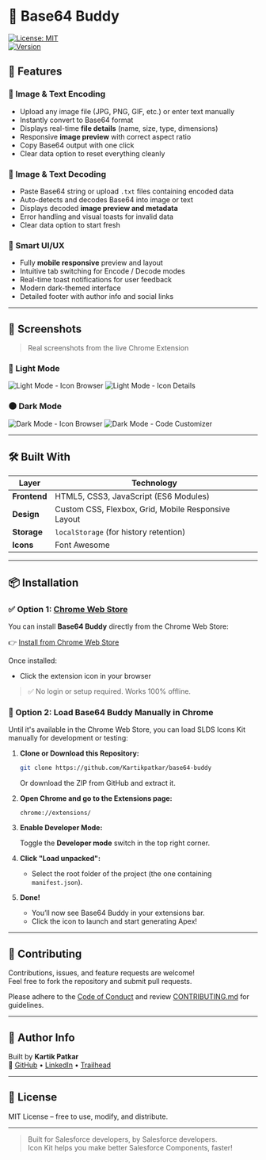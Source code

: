 # 🧩 Base64 Buddy

[![License: MIT](https://img.shields.io/badge/License-MIT-yellow.svg)](https://opensource.org/licenses/MIT)   
[![Version](https://img.shields.io/badge/Version-1.0.0-blue.svg)](https://github.com/Kartikpatkar/base64-buddy)   
<!-- [![Chrome Web Store](https://img.shields.io/chrome-web-store/v/ifliljlnfdnmagdgmomglfoimjcnpinb?label=Chrome%20Web%20Store&logo=google-chrome)](https://chromewebstore.google.com/detail/icons-kit-for-salesforce/pgjeeljfclipedfnlojjchmmilddiaje) -->

<!-- > **Tagline**: *Browse, preview, customize, and copy SLDS icons like a pro.* -->

<!-- ## ✨ Overview

**Icons Kit for Salesforce Developer** is a full-tab Chrome Extension built for Salesforce Admins, Developers, and Architects. It provides a lightning-fast, beautifully designed interface to explore the full SLDS icon set — including Utility, Standard, Action, Custom, and Doctype categories.

No more hunting down SVGs, guessing `icon-name`s, or fiddling with styling. With this tool, you can **instantly preview**, **customize**, and **copy** icons in LWC, Aura, or raw HTML/SVG formats.

--- -->

## 🚀 Features

### 🔹 Image & Text Encoding
- Upload any image file (JPG, PNG, GIF, etc.) or enter text manually  
- Instantly convert to Base64 format  
- Displays real-time **file details** (name, size, type, dimensions)  
- Responsive **image preview** with correct aspect ratio  
- Copy Base64 output with one click  
- Clear data option to reset everything cleanly

### 🔹 Image & Text Decoding
- Paste Base64 string or upload `.txt` files containing encoded data  
- Auto-detects and decodes Base64 into image or text  
- Displays decoded **image preview and metadata**  
- Error handling and visual toasts for invalid data  
- Clear data option to start fresh

### 🔹 Smart UI/UX
- Fully **mobile responsive** preview and layout  
- Intuitive tab switching for Encode / Decode modes  
- Real-time toast notifications for user feedback  
- Modern dark-themed interface  
- Detailed footer with author info and social links

---

## 📸 Screenshots

> Real screenshots from the live Chrome Extension

### 🔷 Light Mode

![Light Mode - Icon Browser](./assets/screenshots/icon-browser-light.png)
![Light Mode - Icon Details](./assets/screenshots/icon-details-light.png)

### 🌑 Dark Mode

![Dark Mode - Icon Browser](./assets/screenshots/icon-browser-dark.png)
![Dark Mode - Code Customizer](./assets/screenshots/code-customizer-dark.png)

---

## 🛠 Built With

| Layer | Technology |
|--------|-------------|
| **Frontend** | HTML5, CSS3, JavaScript (ES6 Modules) |
| **Design** | Custom CSS, Flexbox, Grid, Mobile Responsive Layout |
| **Storage** | `localStorage` (for history retention) |
| **Icons** | Font Awesome |

---

## 📦 Installation

### ✅ Option 1: [Chrome Web Store](#)

You can install **Base64 Buddy** directly from the Chrome Web Store:

👉 [Install from Chrome Web Store](https://chrome.google.com/webstore/detail/icons-kit-for-salesforce/pgjeeljfclipedfnlojjchmmilddiaje)

Once installed:
- Click the extension icon in your browser 

> ✅ No login or setup required. Works 100% offline.

### 🔧 Option 2: Load Base64 Buddy Manually in Chrome

Until it's available in the Chrome Web Store, you can load SLDS Icons Kit manually for development or testing:

1. **Clone or Download this Repository:**

   ```bash
   git clone https://github.com/Kartikpatkar/base64-buddy
   ```

   Or download the ZIP from GitHub and extract it.

2. **Open Chrome and go to the Extensions page:**

   ```
   chrome://extensions/
   ```

3. **Enable Developer Mode:**

   Toggle the **Developer mode** switch in the top right corner.

4. **Click "Load unpacked":**

   - Select the root folder of the project (the one containing `manifest.json`).

5. **Done!**

   - You’ll now see Base64 Buddy in your extensions bar.
   - Click the icon to launch and start generating Apex!

---

## 🤝 Contributing

Contributions, issues, and feature requests are welcome!  
Feel free to fork the repository and submit pull requests.

Please adhere to the [Code of Conduct](CODE_OF_CONDUCT.md) and review [CONTRIBUTING.md](CONTRIBUTING.md) for guidelines.

---

## 🧠 Author Info

Built by **Kartik Patkar**  
🔗 [GitHub](https://github.com/Kartikpatkar) • [LinkedIn](https://linkedin.com/in/kartik-patkar) • [Trailhead](https://www.salesforce.com/trailblazer/kpatkar1)

---

## 📜 License

MIT License – free to use, modify, and distribute.

---

> Built for Salesforce developers, by Salesforce developers.  
> Icon Kit helps you make better Salesforce Components, faster!